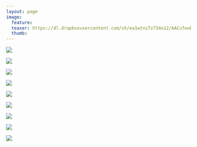 ```yaml
---
layout: page
image:
  feature:
  teaser: https://dl.dropboxusercontent.com/sh/ea1wtnz7z734o12/AACufwuBOar37zOSHNcpUIMQa/luontokuvat/syksy/2/DS32438-245px.jpg
  thumb:
---
```


[![](https://dl.dropboxusercontent.com/sh/ea1wtnz7z734o12/AAA7vR_Gx0JESrovhaJDCa7Ga/luontokuvat/syksy/2/DS31354-800px.jpg)](https://dl.dropboxusercontent.com/sh/ea1wtnz7z734o12/AADClEkb0fIahFZIyfStSAnXa/luontokuvat/syksy/2/DS31354.jpg)

[![](https://dl.dropboxusercontent.com/sh/ea1wtnz7z734o12/AABS0y3cu-R5x_H370zEUxpxa/luontokuvat/syksy/2/DS31334-800px.jpg)](https://dl.dropboxusercontent.com/sh/ea1wtnz7z734o12/AAAoSHw-7nNl5KHw8LhG_thra/luontokuvat/syksy/2/DS31334.jpg)

[![](https://dl.dropboxusercontent.com/sh/ea1wtnz7z734o12/AAA0ra7C_OYftW2_e2qA3ObAa/luontokuvat/syksy/2/DS31668-800px.jpg)](https://dl.dropboxusercontent.com/sh/ea1wtnz7z734o12/AACBX0oi7BywkdErwmAVwHksa/luontokuvat/syksy/2/DS31668.jpg)

[![](https://dl.dropboxusercontent.com/sh/ea1wtnz7z734o12/AABolP2HdLSAbL6HRKPGMk7pa/luontokuvat/syksy/2/DS31672-800px.jpg)](https://dl.dropboxusercontent.com/sh/ea1wtnz7z734o12/AABIujlyuHHvRUnCLwlMOsaUa/luontokuvat/syksy/2/DS31672.jpg)

[![](https://dl.dropboxusercontent.com/sh/ea1wtnz7z734o12/AACFJSsC5OYQxDAeIr4bv86Ya/luontokuvat/syksy/2/DS31722-800px.jpg)](https://dl.dropboxusercontent.com/sh/ea1wtnz7z734o12/AABJKa2IjDIiz7GWNVV6MHE0a/luontokuvat/syksy/2/DS31722.jpg)

[![](https://dl.dropboxusercontent.com/sh/ea1wtnz7z734o12/AACa3CD4YMksWYhwS5aTfBRfa/luontokuvat/syksy/2/DS31724-800px.jpg)](https://dl.dropboxusercontent.com/sh/ea1wtnz7z734o12/AABAqGAyYeVzXGG4s5n8zXxca/luontokuvat/syksy/2/DS31724.jpg)

[![](https://dl.dropboxusercontent.com/sh/ea1wtnz7z734o12/AACedJauDwL3XJyE9FHxIk6Fa/luontokuvat/syksy/2/DS31725-800px.jpg)](https://dl.dropboxusercontent.com/sh/ea1wtnz7z734o12/AAC7lpZHqWxvDEcfOabPgxDKa/luontokuvat/syksy/2/DS31725.jpg)

[![](https://dl.dropboxusercontent.com/sh/ea1wtnz7z734o12/AAA6m3j-ngf_vLQff5WvVzyEa/luontokuvat/syksy/2/DS32437-800px.jpg)](https://dl.dropboxusercontent.com/sh/ea1wtnz7z734o12/AAClh-fgv_jjuPY8RgBVKR4Ta/luontokuvat/syksy/2/DS32437.jpg)

[![](https://dl.dropboxusercontent.com/sh/ea1wtnz7z734o12/AAAUAwwazEczmuo1CwIwVqOQa/luontokuvat/syksy/2/DS32438-800px.jpg)](https://dl.dropboxusercontent.com/sh/ea1wtnz7z734o12/AADPWFGbSi1lNNYq_OdaK3V5a/luontokuvat/syksy/2/DS32438.jpg)
